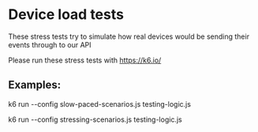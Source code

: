 # Device load tests
These stress tests try to simulate how real devices would be sending their events through to our API

Please run these stress tests with https://k6.io/

## Examples:

k6 run --config slow-paced-scenarios.js testing-logic.js

k6 run --config stressing-scenarios.js testing-logic.js
